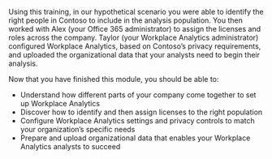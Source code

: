 Using this training, in our hypothetical scenario you were able to identify the right people in Contoso to include in the analysis population. You then worked with Alex (your Office 365 administrator) to assign the licenses and roles across the company. Taylor (your Workplace Analytics administrator) configured Workplace Analytics, based on Contoso’s privacy requirements, and uploaded the organizational data that your analysts need to begin their analysis.

Now that you have finished this module, you should be able to:  
- Understand how different parts of your company come together to set up Workplace Analytics  
- Discover how to identify and then assign licenses to the right population
- Configure Workplace Analytics settings and privacy controls to match your organization’s specific needs
- Prepare and upload organizational data that enables your Workplace Analytics analysts to succeed